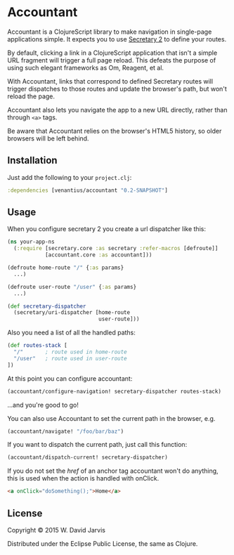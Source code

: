 # Accountant

Accountant is a ClojureScript library to make navigation in single-page
applications simple. It expects you to use [Secretary 2](https://github.com/gf3/secretary/tree/v2.0.0) to define your routes.

By default, clicking a link in a ClojureScript application that isn't a simple
URL fragment will trigger a full page reload. This defeats the purpose of using
such elegant frameworks as Om, Reagent, et al.

With Accountant, links that correspond to defined Secretary routes will trigger
dispatches to those routes and update the browser's path, but won't reload the
page.

Accountant also lets you navigate the app to a new URL directly, rather than through
`<a>` tags.

Be aware that Accountant relies on the browser's HTML5 history, so older
browsers will be left behind.

## Installation

Just add the following to your `project.clj`:

```clojure
:dependencies [venantius/accountant "0.2-SNAPSHOT"]
```

## Usage

When you configure secretary 2 you create a url dispatcher like this:

```clojure
(ns your-app-ns
  (:require [secretary.core :as secretary :refer-macros [defroute]]
            [accountant.core :as accountant]))

(defroute home-route "/" {:as params}
  ...)

(defroute user-route "/user" {:as params}
  ...)

(def secretary-dispatcher
  (secretary/uri-dispatcher [home-route
                             user-route]))
```

Also you need a list of all the handled paths:

```clojure
(def routes-stack [
  "/"       ; route used in home-route
  "/user"   ; route used in user-route
])
```

At this point you can configure accountant:

```clojure
(accountant/configure-navigation! secretary-dispatcher routes-stack)
```

...and you're good to go!

You can also use Accountant to set the current path in the browser, e.g.

```clojure
(accountant/navigate! "/foo/bar/baz")
```

If you want to dispatch the current path, just call this function:

```clojure
(accountant/dispatch-current! secretary-dispatcher)
```

If you do not set the _href_ of an anchor tag accountant won't do anything, this is used when the action is handled with onClick.

```html
<a onClick="doSomething();">Home</a>
```

## License

Copyright © 2015 W. David Jarvis

Distributed under the Eclipse Public License, the same as Clojure.

